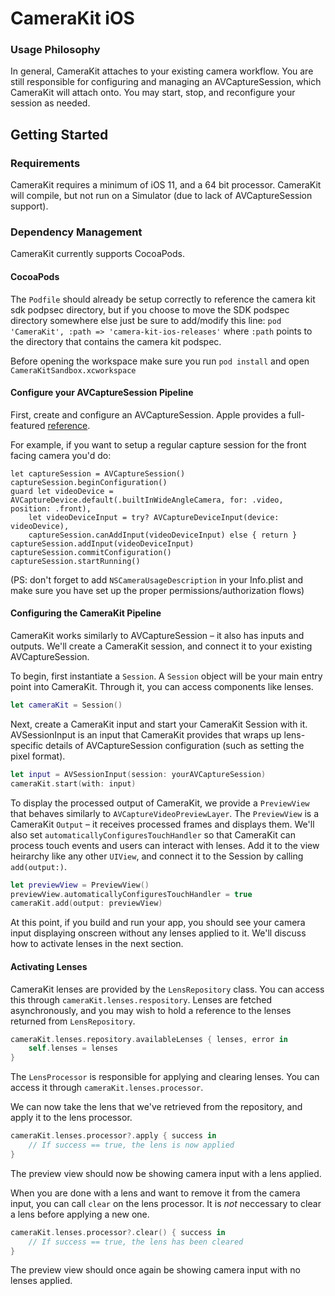 # CameraKit iOS

### Usage Philosophy

In general, CameraKit attaches to your existing camera workflow. You are still responsible for configuring and managing an AVCaptureSession, which CameraKit will attach onto. You may start, stop, and reconfigure your session as needed.

## Getting Started

### Requirements

CameraKit requires a minimum of iOS 11, and a 64 bit processor. CameraKit will compile, but not run on a Simulator (due to lack of AVCaptureSession support).

### Dependency Management

CameraKit currently supports CocoaPods.

#### CocoaPods

The `Podfile` should already be setup correctly to reference the camera kit sdk podpsec directory, but if you choose to move the SDK podspec directory somewhere else just be sure to add/modify this line:
`pod 'CameraKit', :path => 'camera-kit-ios-releases'`
where `:path` points to the directory that contains the camera kit podspec.

Before opening the workspace make sure you run
`pod install`
and open `CameraKitSandbox.xcworkspace`

#### Configure your AVCaptureSession Pipeline

First, create and configure an AVCaptureSession. Apple provides a full-featured [reference](https://developer.apple.com/documentation/avfoundation/cameras_and_media_capture/setting_up_a_capture_session).

For example, if you want to setup a regular capture session for the front facing camera you'd do:
```
let captureSession = AVCaptureSession()
captureSession.beginConfiguration()
guard let videoDevice = AVCaptureDevice.default(.builtInWideAngleCamera, for: .video, position: .front),
    let videoDeviceInput = try? AVCaptureDeviceInput(device: videoDevice),
    captureSession.canAddInput(videoDeviceInput) else { return }
captureSession.addInput(videoDeviceInput)
captureSession.commitConfiguration()
captureSession.startRunning()
```

(PS: don't forget to add `NSCameraUsageDescription` in your Info.plist and make sure you have set up the proper permissions/authorization flows)

#### Configuring the CameraKit Pipeline

CameraKit works similarly to AVCaptureSession – it also has inputs and outputs. We'll create a CameraKit session, and connect it to your existing AVCaptureSession.

To begin, first instantiate a `Session`. A `Session` object will be your main entry point into CameraKit. Through it, you can access components like lenses.

```swift
let cameraKit = Session()
```

Next, create a CameraKit input and start your CameraKit Session with it. AVSessionInput is an input that CameraKit provides that wraps up lens-specific details of AVCaptureSession configuration (such as setting the pixel format).

```swift
let input = AVSessionInput(session: yourAVCaptureSession)
cameraKit.start(with: input)
```

To display the processed output of CameraKit, we provide a `PreviewView` that behaves similarly to `AVCaptureVideoPreviewLayer`. The `PreviewView` is a CameraKit `Output` – it receives processed frames and displays them. We'll also set `automaticallyConfiguresTouchHandler` so that CameraKit can process touch events and users can interact with lenses. Add it to the view heirarchy like any other `UIView`, and connect it to the Session by calling `add(output:)`.

```swift
let previewView = PreviewView()
previewView.automaticallyConfiguresTouchHandler = true
cameraKit.add(output: previewView)
```

At this point, if you build and run your app, you should see your camera input displaying onscreen without any lenses applied to it. We'll discuss how to activate lenses in the next section.

#### Activating Lenses

CameraKit lenses are provided by the `LensRepository` class. You can access this through `cameraKit.lenses.respository`. Lenses are fetched asynchronously, and you may wish to hold a reference to the lenses returned from `LensRepository`.

```swift
cameraKit.lenses.repository.availableLenses { lenses, error in
	self.lenses = lenses
}
```

The `LensProcessor` is responsible for applying and clearing lenses. You can access it through `cameraKit.lenses.processor`.

We can now take the lens that we've retrieved from the repository, and apply it to the lens processor.

```swift
cameraKit.lenses.processor?.apply { success in
	// If success == true, the lens is now applied
}
```

The preview view should now be showing camera input with a lens applied.

When you are done with a lens and want to remove it from the camera input, you can call `clear` on the lens processor. It is _not_ neccessary to clear a lens before applying a new one.

```swift
cameraKit.lenses.processor?.clear() { success in
	// If success == true, the lens has been cleared
}
```

The preview view should once again be showing camera input with no lenses applied.
